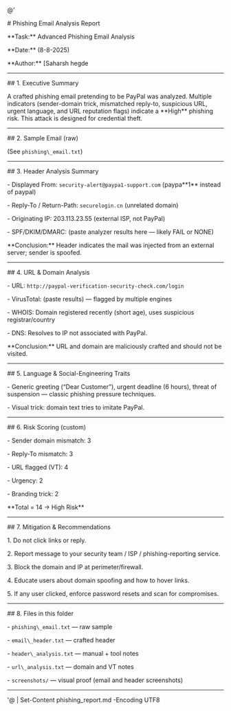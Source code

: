 @'

\# Phishing Email Analysis Report

\*\*Task:\*\* Advanced Phishing Email Analysis  

\*\*Date:\*\* (8-8-2025)  

\*\*Author:\*\* \[Saharsh hegde



---



\## 1. Executive Summary

A crafted phishing email pretending to be PayPal was analyzed. Multiple indicators (sender-domain trick, mismatched reply-to, suspicious URL, urgent language, and URL reputation flags) indicate a \*\*High\*\* phishing risk. This attack is designed for credential theft.



---



\## 2. Sample Email (raw)

(See `phishing\_email.txt`)



---



\## 3. Header Analysis Summary

\- Displayed From: `security-alert@paypa1-support.com` (paypa\*\*1\*\* instead of paypal)

\- Reply-To / Return-Path: `securelogin.cn` (unrelated domain)

\- Originating IP: 203.113.23.55 (external ISP, not PayPal)

\- SPF/DKIM/DMARC: (paste analyzer results here — likely FAIL or NONE)



\*\*Conclusion:\*\* Header indicates the mail was injected from an external server; sender is spoofed.



---



\## 4. URL \& Domain Analysis

\- URL: `http://paypal-verification-security-check.com/login`

\- VirusTotal: (paste results) — flagged by multiple engines

\- WHOIS: Domain registered recently (short age), uses suspicious registrar/country

\- DNS: Resolves to IP not associated with PayPal.



\*\*Conclusion:\*\* URL and domain are maliciously crafted and should not be visited.



---



\## 5. Language \& Social-Engineering Traits

\- Generic greeting (“Dear Customer”), urgent deadline (6 hours), threat of suspension — classic phishing pressure techniques.

\- Visual trick: domain text tries to imitate PayPal.



---



\## 6. Risk Scoring (custom)

\- Sender domain mismatch: 3

\- Reply-To mismatch: 3

\- URL flagged (VT): 4

\- Urgency: 2

\- Branding trick: 2  

\*\*Total = 14 → High Risk\*\*



---



\## 7. Mitigation \& Recommendations

1\. Do not click links or reply.

2\. Report message to your security team / ISP / phishing-reporting service.

3\. Block the domain and IP at perimeter/firewall.

4\. Educate users about domain spoofing and how to hover links.

5\. If any user clicked, enforce password resets and scan for compromises.



---



\## 8. Files in this folder

\- `phishing\_email.txt` — raw sample

\- `email\_header.txt` — crafted header

\- `header\_analysis.txt` — manual + tool notes

\- `url\_analysis.txt` — domain and VT notes

\- `screenshots/` — visual proof (email and header screenshots)



---

'@ | Set-Content phishing\_report.md -Encoding UTF8



